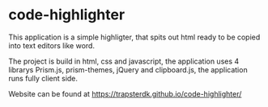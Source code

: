 # code-highlighter
This application is a simple highligter, that spits out html ready to be copied into text editors like word.

The project is build in html, css and javascript, the application uses 4 librarys Prism.js, prism-themes, jQuery and clipboard.js, the application runs fully client side.

Website can be found at <a href="https://trapsterdk.github.io/code-highlighter/">https://trapsterdk.github.io/code-highlighter/<a>